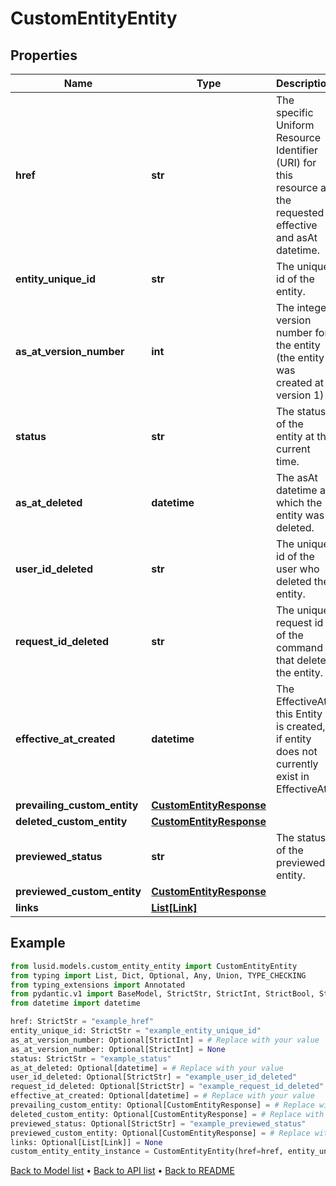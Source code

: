 # CustomEntityEntity

## Properties
Name | Type | Description | Notes
------------ | ------------- | ------------- | -------------
**href** | **str** | The specific Uniform Resource Identifier (URI) for this resource at the requested effective and asAt datetime. | 
**entity_unique_id** | **str** | The unique id of the entity. | 
**as_at_version_number** | **int** | The integer version number for the entity (the entity was created at version 1) | [optional] 
**status** | **str** | The status of the entity at the current time. | 
**as_at_deleted** | **datetime** | The asAt datetime at which the entity was deleted. | [optional] 
**user_id_deleted** | **str** | The unique id of the user who deleted the entity. | [optional] 
**request_id_deleted** | **str** | The unique request id of the command that deleted the entity. | [optional] 
**effective_at_created** | **datetime** | The EffectiveAt this Entity is created, if entity does not currently exist in EffectiveAt. | [optional] 
**prevailing_custom_entity** | [**CustomEntityResponse**](CustomEntityResponse.md) |  | [optional] 
**deleted_custom_entity** | [**CustomEntityResponse**](CustomEntityResponse.md) |  | [optional] 
**previewed_status** | **str** | The status of the previewed entity. | [optional] 
**previewed_custom_entity** | [**CustomEntityResponse**](CustomEntityResponse.md) |  | [optional] 
**links** | [**List[Link]**](Link.md) |  | [optional] 
## Example

```python
from lusid.models.custom_entity_entity import CustomEntityEntity
from typing import List, Dict, Optional, Any, Union, TYPE_CHECKING
from typing_extensions import Annotated
from pydantic.v1 import BaseModel, StrictStr, StrictInt, StrictBool, StrictFloat, StrictBytes, Field, validator, ValidationError, conlist, constr
from datetime import datetime

href: StrictStr = "example_href"
entity_unique_id: StrictStr = "example_entity_unique_id"
as_at_version_number: Optional[StrictInt] = # Replace with your value
as_at_version_number: Optional[StrictInt] = None
status: StrictStr = "example_status"
as_at_deleted: Optional[datetime] = # Replace with your value
user_id_deleted: Optional[StrictStr] = "example_user_id_deleted"
request_id_deleted: Optional[StrictStr] = "example_request_id_deleted"
effective_at_created: Optional[datetime] = # Replace with your value
prevailing_custom_entity: Optional[CustomEntityResponse] = # Replace with your value
deleted_custom_entity: Optional[CustomEntityResponse] = # Replace with your value
previewed_status: Optional[StrictStr] = "example_previewed_status"
previewed_custom_entity: Optional[CustomEntityResponse] = # Replace with your value
links: Optional[List[Link]] = None
custom_entity_entity_instance = CustomEntityEntity(href=href, entity_unique_id=entity_unique_id, as_at_version_number=as_at_version_number, status=status, as_at_deleted=as_at_deleted, user_id_deleted=user_id_deleted, request_id_deleted=request_id_deleted, effective_at_created=effective_at_created, prevailing_custom_entity=prevailing_custom_entity, deleted_custom_entity=deleted_custom_entity, previewed_status=previewed_status, previewed_custom_entity=previewed_custom_entity, links=links)

```

[Back to Model list](../README.md#documentation-for-models) &#8226; [Back to API list](../README.md#documentation-for-api-endpoints) &#8226; [Back to README](../README.md)

